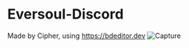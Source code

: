 # Eversoul-Discord

Made by Cipher, using https://bdeditor.dev
![Capture](https://user-images.githubusercontent.com/104942567/227770992-9eb093ff-6db6-43c8-bdd8-f894579bf244.PNG)
